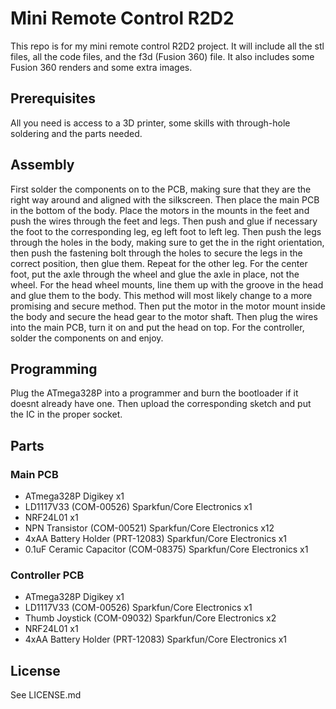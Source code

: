 # Mini Remote Control R2D2

This repo is for my mini remote control R2D2 project. It will include all the stl files, all the code files, and the f3d (Fusion 360) file. It also includes some Fusion 360 renders and some extra images.

## Prerequisites
All you need is access to a 3D printer, some skills with through-hole soldering and the parts needed.

## Assembly
First solder the components on to the PCB, making sure that they are the right way around and aligned with the silkscreen. Then place the main PCB in the bottom of the body. Place the motors in the mounts in the feet and push the wires through the feet and legs. Then push and glue if necessary the foot to the corresponding leg, eg left foot to left leg. Then push the legs through the holes in the body, making sure to get the in the right orientation, then push the fastening bolt through the holes to secure the legs in the correct position, then glue them. Repeat for the other leg. For the center foot, put the axle through the wheel and glue the axle in place, not the wheel. For the head wheel mounts, line them up with the groove in the head and glue them to the body. This method will most likely change to a more promising and secure method. Then put the motor in the motor mount inside the body and secure the head gear to the motor shaft. Then plug the wires into the main PCB, turn it on and put the head on top. For the controller, solder the components on and enjoy.

## Programming
Plug the ATmega328P into a programmer and burn the bootloader if it doesnt already have one. Then upload the corresponding sketch and put the IC in the proper socket.

## Parts
### Main PCB
* ATmega328P Digikey x1
* LD1117V33 (COM-00526) Sparkfun/Core Electronics x1
* NRF24L01 x1
* NPN Transistor (COM-00521) Sparkfun/Core Electronics x12
* 4xAA Battery Holder (PRT-12083) Sparkfun/Core Electronics x1
* 0.1uF Ceramic Capacitor (COM-08375) Sparkfun/Core Electronics x1

### Controller PCB
* ATmega328P Digikey x1
* LD1117V33 (COM-00526) Sparkfun/Core Electronics x1
* Thumb Joystick (COM-09032) Sparkfun/Core Electronics x2
* NRF24L01 x1
* 4xAA Battery Holder (PRT-12083) Sparkfun/Core Electronics x1

## License
See LICENSE.md
